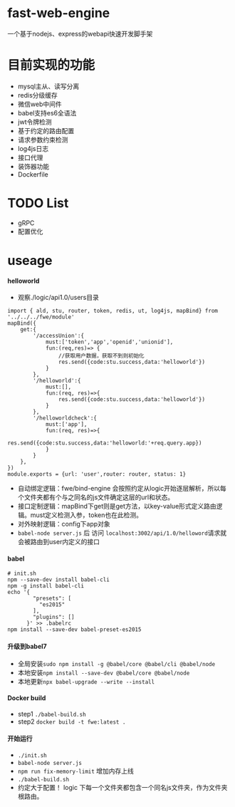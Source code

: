 # fast-web-engine
一个基于nodejs、express的webapi快速开发脚手架

# 目前实现的功能
- mysql主从、读写分离
- redis分级缓存
- 微信web中间件
- babel支持es6全语法
- jwt令牌检测
- 基于约定的路由配置
- 请求参数约束检测
- log4js日志
- 接口代理
- 装饰器功能
- Dockerfile

# TODO List
- gRPC
- 配置优化

# useage

#### helloworld
-  观察./logic/api1.0/users目录
```
import { ald, stu, router, token, redis, ut, log4js, mapBind} from '../../../fwe/module'
mapBind({
    get:{
        '/accessUnion':{
            must:['token','app','openid','unionid'],
            fun:(req,res)=> {
                //获取用户数据，获取不到则初始化
                res.send({code:stu.success,data:'helloworld'})
            }
        },
        '/helloworld':{
            must:[],
            fun:(req, res)=>{
                res.send({code:stu.success,data:'helloworld'})
            }
        },
        '/helloworldcheck':{
            must:['app'],
            fun:(req, res)=>{
                res.send({code:stu.success,data:'helloworld:'+req.query.app})
            }
        }
    },
})
module.exports = {url: 'user',router: router, status: 1}
```
- 自动绑定逻辑：fwe/bind-engine 会按照约定从logic开始逐层解析，所以每个文件夹都有个与之同名的js文件确定这层的url和状态。
- 接口定制逻辑：mapBind下get则是get方法，以key-value形式定义路由逻辑。must定义检测入参，token也在此检测。
- 对外映射逻辑：config下app对象
- ```babel-node server.js``` 后 访问 ```localhost:3002/api/1.0/helloword```请求就会被路由到user内定义的接口
#### babel
```$xslt
# init.sh
npm --save-dev install babel-cli
npm -g install babel-cli
echo '{
        "presets": [
          "es2015"
        ],
        "plugins": []
      }' >> .babelrc
npm install --save-dev babel-preset-es2015
```
#### 升级到babel7
- 全局安装```sudo npm install -g @babel/core @babel/cli @babel/node```
- 本地安装```npm install --save-dev @babel/core @babel/node ``` 
- 本地更新```npx babel-upgrade --write --install```


#### Docker build
- step1 ```./babel-build.sh```
- step2 ```docker build -t fwe:latest .```

#### 开始运行
- ```./init.sh```
- ```babel-node server.js```
- ```npm run fix-memory-limit``` 增加内存上线
- ```./babel-build.sh```
- 约定大于配置！ logic 下每一个文件夹都包含一个同名js文件夹，作为文件夹根路由。


